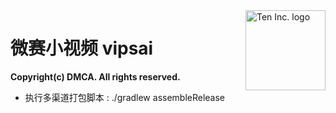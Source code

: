 <img src="https://d3heg6bx5jbtwp.cloudfront.net/static/b807/site/img/cf_logo.png" alt="Ten Inc. logo" title="Ten" align="right" height="128" width="128" />


# 微赛小视频 vipsai



**Copyright(c) __DMCA__. All rights reserved.**



- 执行多渠道打包脚本 : ./gradlew assembleRelease

